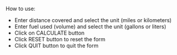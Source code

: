 How to use:
-  Enter distance covered and select the unit (miles or kilometers)
-  Enter fuel used (volume) and select the unit (gallons or liters)
-  Click on CALCULATE button
-  Click RESET button to reset the form
-  Click QUIT button to quit the form


